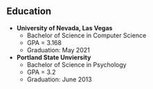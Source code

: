 ## Education
  - **University of Nevada, Las Vegas**
      - Bachelor of Science in Computer Science
      - GPA = 3.168
      - Graduation: May 2021
  - **Portland State Unviersity**
      - Bachelor of Science in Psychology
      - GPA = 3.2
      - Graduation: June 2013